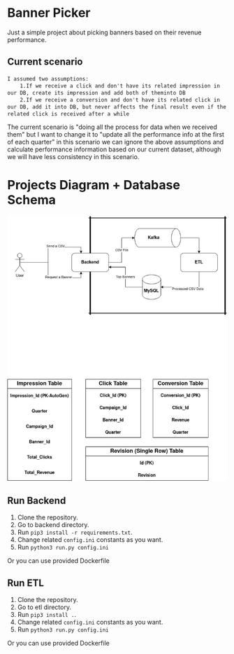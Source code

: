 # Banner Picker
Just a simple project about picking banners based on their revenue performance.

## Current scenario

    I assumed two assumptions:
        1.If we receive a click and don't have its related impression in our DB, create its impression and add both of theminto DB
        2.If we receive a conversion and don't have its related click in our DB, add it into DB, but never affects the final result even if the related click is received after a while

The current scenario is "doing all the process for
data when we received them" but I want to change it to "update all the performance info at the first of each quarter" in this scenario we can ignore the above assumptions and calculate performance information based on our current dataset, although we will have less consistency in this scenario.

# Projects Diagram + Database Schema

![diagram](https://raw.githubusercontent.com/ArminF1996/banner-picker/main/diagram.jpg)

## Run Backend

1. Clone the repository.
2. Go to backend directory.
2. Run `pip3 install -r requirements.txt`.
3. Change related `config.ini` constants as you want. 
4. Run `python3 run.py config.ini`

Or you can use provided Dockerfile

## Run ETL

1. Clone the repository.
2. Go to etl directory.
2. Run `pip3 install .`.
3. Change related `config.ini` constants as you want. 
4. Run `python3 run.py config.ini`

Or you can use provided Dockerfile